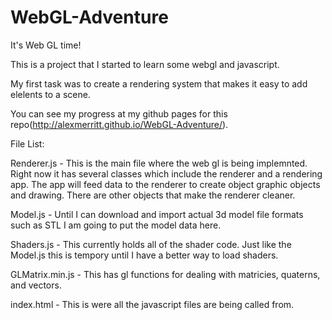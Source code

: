 # WebGL-Adventure
It's Web GL time!

This is a project that I started to learn some webgl and javascript.

My first task was to create a rendering system that makes it easy to add elelents to a scene.

You can see my progress at my github pages for this repo(http://alexmerritt.github.io/WebGL-Adventure/).


File List:


Renderer.js - This is the main file where the web gl is being implemnted. Right now it has several classes which include the renderer and a rendering app. The app will feed data to the renderer to create object graphic objects and drawing. There are other objects that make the renderer cleaner.

Model.js - Until I can download and import actual 3d model file formats such as STL I am going to put the model data here.

Shaders.js - This currently holds all of the shader code. Just like the Model.js this is tempory until I have a better way to load shaders.

GLMatrix.min.js - This has gl functions for dealing with matricies, quaterns, and vectors.

index.html - This is were all the javascript files are being called from.